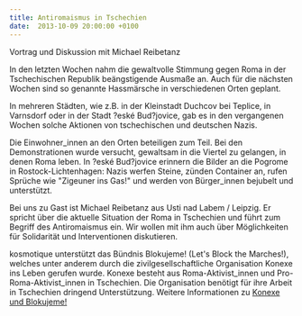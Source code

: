 ```yaml
---
title: Antiromaismus in Tschechien
date:  2013-10-09 20:00:00 +0100
---
```


Vortrag und Diskussion mit Michael Reibetanz



In den letzten Wochen nahm die gewaltvolle Stimmung gegen Roma in der
Tschechischen Republik beängstigende Ausmaße an. Auch für die nächsten
Wochen sind so genannte Hassmärsche in verschiedenen Orten geplant.


In mehreren Städten, wie z.B. in der Kleinstadt Duchcov bei Teplice, in
Varnsdorf oder in der Stadt ?eské Bud?jovice, gab es in den vergangenen
Wochen solche Aktionen von tschechischen und deutschen Nazis.


Die Einwohner_innen an den Orten beteiligen zum Teil. Bei den
Demonstrationen wurde versucht, gewaltsam in die Viertel zu gelangen, in
denen Roma leben. In ?eské Bud?jovice erinnern die Bilder an die Pogrome
in Rostock-Lichtenhagen: Nazis werfen Steine, zünden Container an, rufen
Sprüche wie "Zigeuner ins Gas!" und werden von Bürger_innen bejubelt und
unterstützt.


Bei uns zu Gast ist Michael Reibetanz aus Usti nad Labem / Leipzig. Er
spricht über die aktuelle Situation der Roma in Tschechien und führt zum
Begriff des Antiromaismus ein. Wir wollen mit ihm auch über Möglichkeiten
für Solidarität und Interventionen diskutieren.


kosmotique unterstützt das Bündnis Blokujeme! (Let's Block the
Marches!), welches unter anderem durch die zivilgesellschaftliche
Organisation Konexe ins Leben gerufen wurde. Konexe besteht aus
Roma-Aktivist_innen und Pro-Roma-Aktivist_innen in Tschechien. Die
Organisation benötigt für ihre Arbeit in Tschechien dringend
Unterstützung. Weitere Informationen zu <a href="http://www.romea.cz">Konexe und Blokujeme!</a>

